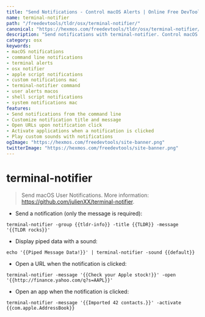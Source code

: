 ```yaml
---
title: "Send Notifications - Control macOS Alerts | Online Free DevTools by Hexmos"
name: terminal-notifier
path: "/freedevtools/tldr/osx/terminal-notifier/"
canonical: "https://hexmos.com/freedevtools/tldr/osx/terminal-notifier/"
description: "Send notifications with terminal-notifier. Control macOS user alerts from the command line. A simple tool for creating custom notifications. Free online tool, no registration required."
category: osx
keywords:
- macOS notifications
- command line notifications
- terminal alerts
- osx notifier
- apple script notifications
- custom notifications mac
- terminal-notifier command
- user alerts macos
- shell script notifications
- system notifications mac
features:
- Send notifications from the command line
- Customize notification title and message
- Open URLs upon notification click
- Activate applications when a notification is clicked
- Play custom sounds with notifications
ogImage: "https://hexmos.com/freedevtools/site-banner.png"
twitterImage: "https://hexmos.com/freedevtools/site-banner.png"
---
```


# terminal-notifier

> Send macOS User Notifications.
> More information: <https://github.com/julienXX/terminal-notifier>.

- Send a notification (only the message is required):

`terminal-notifier -group {{tldr-info}} -title {{TLDR}} -message '{{TLDR rocks}}'`

- Display piped data with a sound:

`echo '{{Piped Message Data!}}' | terminal-notifier -sound {{default}}`

- Open a URL when the notification is clicked:

`terminal-notifier -message '{{Check your Apple stock!}}' -open '{{http://finance.yahoo.com/q?s=AAPL}}'`

- Open an app when the notification is clicked:

`terminal-notifier -message '{{Imported 42 contacts.}}' -activate {{com.apple.AddressBook}}`
